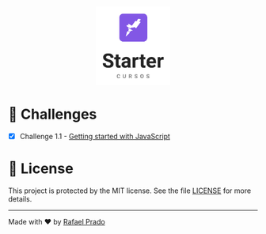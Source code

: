 <div align="center">
    <img alt="Starter" src=".github/logo_starter.png" width="150px" />
</div>

# :rocket: Challenges

- [x] Challenge 1.1 - [Getting started with JavaScript](src/challenge_1-1)

# :memo: License

This project is protected by the MIT license. See the file [LICENSE](/LICENSE) for more details.

---

Made with ♥ by [Rafael Prado](http://rprado.design)
